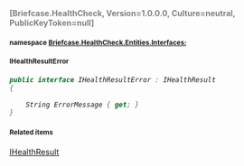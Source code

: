 <h4 style='color: gray;margin:0; padding:0;'> [Briefcase.HealthCheck, Version=1.0.0.0, Culture=neutral, PublicKeyToken=null]</h4>

#### <small>namespace [Briefcase.HealthCheck.Entities.Interfaces](../Namespace/Briefcase.HealthCheck.Entities.Interfaces.md);</small>

#### <small>IHealthResultError</small>

<i>

```csharp
public interface IHealthResultError : IHealthResult
{

	String ErrorMessage { get; }
}
```

</i>


#### <small>Related items</small>

[IHealthResult](IHealthResult.md)